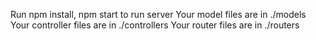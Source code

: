Run npm install,
npm start to run server
Your model files are in ./models
Your controller files are in ./controllers
Your router files are in ./routers
